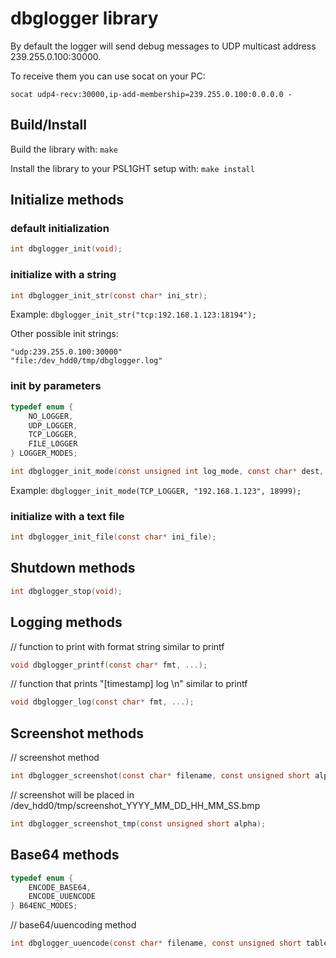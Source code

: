 # dbglogger library

By default the logger will send debug messages to UDP multicast address 239.255.0.100:30000. 

To receive them you can use socat on your PC:

```
socat udp4-recv:30000,ip-add-membership=239.255.0.100:0.0.0.0 -
```



## Build/Install

Build the library with: `make`

Install the library to your PSL1GHT setup with: `make install`


## Initialize methods



### default initialization

```C    
int dbglogger_init(void);
```

### initialize with a string

```C
int dbglogger_init_str(const char* ini_str);
```

Example:
`dbglogger_init_str("tcp:192.168.1.123:18194");`

Other possible init strings:
```
"udp:239.255.0.100:30000"
"file:/dev_hdd0/tmp/dbglogger.log"
```

### init by parameters

```C
typedef enum {
	NO_LOGGER,
	UDP_LOGGER,
	TCP_LOGGER,
	FILE_LOGGER	
} LOGGER_MODES;
```

```C
int dbglogger_init_mode(const unsigned int log_mode, const char* dest, const u_short port);
```

Example:
`dbglogger_init_mode(TCP_LOGGER, "192.168.1.123", 18999);`


### initialize with a text file

```C
int dbglogger_init_file(const char* ini_file);
```

## Shutdown methods

```C
int dbglogger_stop(void);
```

## Logging methods

// function to print with format string similar to printf
```C
void dbglogger_printf(const char* fmt, ...);
```

// function that prints "[timestamp] log \n" similar to printf
```C
void dbglogger_log(const char* fmt, ...);
```

## Screenshot methods

// screenshot method
```C
int dbglogger_screenshot(const char* filename, const unsigned short alpha);
```

// screenshot will be placed in /dev_hdd0/tmp/screenshot_YYYY_MM_DD_HH_MM_SS.bmp 
```C
int dbglogger_screenshot_tmp(const unsigned short alpha);
```

## Base64 methods

```C
typedef enum {
	ENCODE_BASE64,
	ENCODE_UUENCODE
} B64ENC_MODES;
```

// base64/uuencoding method
```C
int dbglogger_uuencode(const char* filename, const unsigned short table);
```
